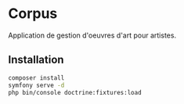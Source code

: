 # Corpus

Application de gestion d'oeuvres d'art pour artistes.

## Installation

```bash
composer install
symfony serve -d
php bin/console doctrine:fixtures:load
```